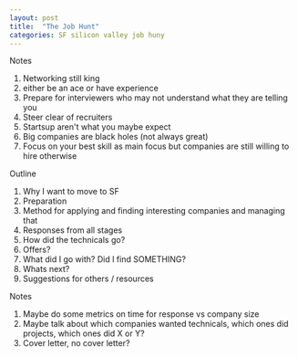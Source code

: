 ```yaml
---
layout: post
title:  "The Job Hunt"
categories: SF silicon valley job huny
---
```


Notes
1) Networking still king
2) either be an ace or have experience
3) Prepare for interviewers who may not understand what they are telling you
4) Steer clear of recruiters
5) Startsup aren't what you maybe expect
6) Big companies are black holes (not always great)
7) Focus on your best skill as main focus but companies are still willing to hire otherwise

Outline
1) Why I want to move to SF
2) Preparation
3) Method for applying and finding interesting companies and managing that
4) Responses from all stages
5) How did the technicals go?
6) Offers?
7) What did I go with? Did I find SOMETHING?
8) Whats next?
9) Suggestions for others / resources

Notes
1) Maybe do some metrics on time for response vs company size
2) Maybe talk about which companies wanted technicals, which ones did projects, which ones did X or Y?
3) Cover letter, no cover letter?
